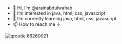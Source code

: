 - 👋 Hi, I’m @arainabdulwahab
- 👀 I’m interested in java, html, css, javascript
- 🌱 I’m currently learning java, html, css, javascript
- 📫 How to reach me ↓

![qrcode 66260021](https://user-images.githubusercontent.com/113197162/193194388-a56cd6a2-4c1e-4ac7-9e6f-e0d6e243472d.png)


<!---
arainabdulwahab/arainabdulwahab is a ✨ special ✨ repository because its `README.md` (this file) appears on your GitHub profile.
You can click the Preview link to take a look at your changes.
--->
